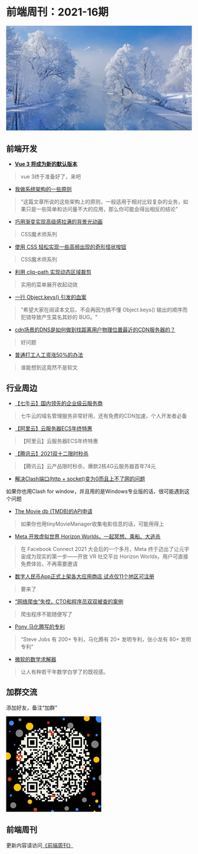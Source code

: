 # 前端周刊：2021-16期

[![](/img/bing/20220106.jpg?imageMogr2/thumbnail/960x)](https://cn.bing.com/search?q=冬日里的科赫尔湖)

## 前端开发

- [**Vue 3 将成为新的默认版本**](https://zhuanlan.zhihu.com/p/460055155)

> vue 3终于准备好了，来吧

- [我做系统架构的一些原则](https://coolshell.cn/articles/21672.html)

> "这篇文章所说的这些架构上的原则，一般适用于相对比较复杂的业务，如果只是一些简单和访问量不大的应用，那么你可能会得出相反的结论"

- [巧用渐变实现高级感拉满的背景光动画 ](https://www.cnblogs.com/coco1s/p/15596920.html)

> CSS魔术师系列

- [使用 CSS 轻松实现一些高频出现的奇形怪状按钮](https://www.cnblogs.com/coco1s/p/15627657.html)

> CSS魔术师系列

- [利用 clip-path 实现动态区域裁剪](https://www.cnblogs.com/coco1s/p/15696704.html)

> 实用的菜单展开收起动效

- [一行 Object.keys() 引发的血案](https://4ark.me/post/how-object-keys-work.html)

> "希望大家在阅读本文后，不会再因为搞不懂 Object.keys() 输出的顺序而犯错导致产生莫名其妙的 BUG。"

- [cdn场景的DNS是如何做到找距离用户物理位置最近的CDN服务器的？](https://www.zhihu.com/question/26410092?from=profile_question_card)

> 好问题

- [普通打工人工资涨50%的办法](https://mp.weixin.qq.com/s/_ARzFgiDQaxeZUIXoP3egw)

> 谁能想到这竟然不是软文

## 行业周边

- [【七牛云】国内领先的企业级云服务商](https://marketing.qiniu.com/cps/redirect?redirect_id=4&cps_key=1hfwb75ib2jbm)

> 七牛云的域名管理服务非常好用，还有免费的CDN加速，个人开发者必备

- [【阿里云】云服务器ECS年终特惠](https://www.aliyun.com/daily-act/ecs/fy22-12-yure?userCode=y31qmczl)

> 【阿里云】云服务器ECS年终特惠

- [【腾讯云】2021双十二限时秒杀](https://cloud.tencent.com/act/cps/redirect?redirect=1077&cps_key=55b0d6026f97f5980bceec15fcefa0af&from=console)

> 【腾讯云】云产品限时秒杀，爆款2核4G云服务器首年74元

- [解决Clash端口(http + socket)变为0而且上不了网的问题](https://blog.csdn.net/m0_38072683/article/details/120949929)

如果你也用Clash for window，并且用的是Windows专业版的话，很可能遇到这个问题

- [The Movie db (TMDB)的API申请](https://www.cnblogs.com/xujiahui/p/7196090.html)

> 如果你也用tinyMovieManager收集电影信息的话，可能用得上

- [Meta 开放虚拟世界 Horizon Worlds，一起冥想、乘船、大逃杀](https://www.ifanr.com/1459851)

> 在 Facebook Connect 2021 大会后的一个多月，Meta 终于迈出了让元宇宙成为现实的第一步——开放 VR 社交平台 Horizon Worlds，用户可直接免费体验，不再需要邀请

- [数字人民币App正式上架各大应用商店 试点仅11个地区可注册](https://www.cnbeta.com/articles/tech/1221829.htm)

> 要来了

- [“网络爬虫”失控，CTO和程序员双双被查的案例](https://mp.weixin.qq.com/s/2FjIBOqNYeH4cZrx_3Qwuw)

> 爬虫程序不能随便写了

- [Pony 马化腾写的专利](https://mp.weixin.qq.com/s/MjdyOUNZ4nKZw89y4vDgTg)

> “Steve Jobs 有 200+ 专利，马化腾有 20+ 发明专利，张小龙有 80+ 发明专利”

- [微软的数学求解器](https://mathsolver.microsoft.com/zh)

> 让人有种若干年数学白学了的既视感。

## 加群交流

添加好友，备注“加群”

![refned_x](../img/a/refined-x.jpg)

## 前端周刊

更新内容请访问[《前端周刊》](https://frontend-weekly.com/)